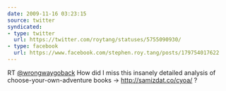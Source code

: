 ```yaml
---
date: 2009-11-16 03:23:15
source: twitter
syndicated:
- type: twitter
  url: https://twitter.com/roytang/statuses/5755090930/
- type: facebook
  url: https://www.facebook.com/stephen.roy.tang/posts/179754017622
---
```


RT [@wrongwaygoback](https://twitter.com/wrongwaygoback/) How did I miss this insanely detailed analysis of choose-your-own-adventure books -&gt; http://samizdat.co/cyoa/ ?